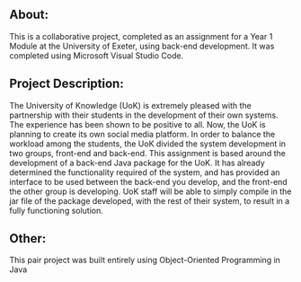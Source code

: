 ## About:
This is a collaborative project, completed as an assignment for a Year 1 Module at the University of Exeter, using back-end development. It was completed using Microsoft Visual Studio Code.

## Project Description:
The University of Knowledge (UoK) is extremely pleased with the partnership with their students in the development of their own systems. The experience has been shown to be positive to all. Now, the UoK is planning to create its own social media platform. In order to balance the workload among the students, the UoK divided the system development in two groups, front-end and back-end. This assignment is based around the development of a back-end Java package for the UoK. It has already determined the functionality required of the system, and has provided an interface to be used between the back-end you develop, and the front-end the other group is developing. UoK staff will be able to simply compile in the jar file of the package developed, with the rest of their system, to result in a fully functioning solution.

## Other:
This pair project was built entirely using Object-Oriented Programming in Java
